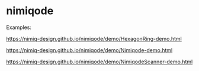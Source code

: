# nimiqode

Examples:

https://nimiq-design.github.io/nimiqode/demo/HexagonRing-demo.html

https://nimiq-design.github.io/nimiqode/demo/Nimiqode-demo.html

https://nimiq-design.github.io/nimiqode/demo/NimiqodeScanner-demo.html